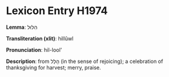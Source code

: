 # Lexicon Entry H1974

**Lemma**: הִלּוּל

**Transliteration (xlit)**: hillûwl

**Pronunciation**: hil-lool'

**Description**:
from הָלַל (in the sense of rejoicing); a celebration of thanksgiving for harvest; merry, praise.

